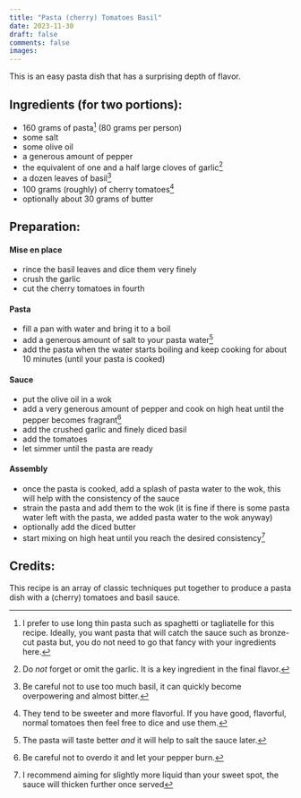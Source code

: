 ```yaml
---
title: "Pasta (cherry) Tomatoes Basil"
date: 2023-11-30
draft: false
comments: false
images:
---
```


This is an easy pasta dish that has a surprising depth of flavor.

## Ingredients (for two portions):

* 160 grams of pasta[^pasta] (80 grams per person)
* some salt
* some olive oil
* a generous amount of pepper
* the equivalent of one and a half large cloves of garlic[^garlic]
* a dozen leaves of basil[^basil]
* 100 grams (roughly) of cherry tomatoes[^cherry]
* optionally about 30 grams of butter

[^pasta]: I prefer to use long thin pasta such as spaghetti or tagliatelle for this recipe.
Ideally, you want pasta that will catch the sauce such as bronze-cut pasta but, you do not need to go that fancy with your ingredients here.

[^basil]: Be careful not to use too much basil, it can quickly become overpowering and almost bitter.

[^garlic]: Do *not* forget or omit the garlic. It is a key ingredient in the final flavor.

[^cherry]: They tend to be sweeter and more flavorful. If you have good, flavorful, normal tomatoes then feel free to dice and use them.

## Preparation:

#### Mise en place

* rince the basil leaves and dice them very finely
* crush the garlic
* cut the cherry tomatoes in fourth

#### Pasta

* fill a pan with water and bring it to a boil
* add a generous amount of salt to your pasta water[^salt-water]
* add the pasta when the water starts boiling and keep cooking for about 10 minutes (until your pasta is cooked)

[^salt-water]: The pasta will taste better *and* it will help to salt the sauce later.

#### Sauce

* put the olive oil in a wok
* add a very generous amount of pepper and cook on high heat until the pepper becomes fragrant[^pepper]
* add the crushed garlic and finely diced basil
* add the tomatoes
* let simmer until the pasta are ready

[^pepper]: Be careful not to overdo it and let your pepper burn.

#### Assembly

* once the pasta is cooked, add a splash of pasta water to the wok, this will help with the consistency of the sauce
* strain the pasta and add them to the wok (it is fine if there is some pasta water left with the pasta, we added pasta water to the wok anyway)
* optionally add the diced butter
* start mixing on high heat until you reach the desired consistency[^consistency]

[^consistency]: I recommend aiming for slightly more liquid than your sweet spot, the sauce will thicken further once served

## Credits:

This recipe is an array of classic techniques put together to produce a pasta dish with a (cherry) tomatoes and basil sauce.
